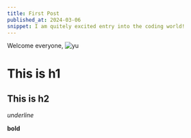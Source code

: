 ```yaml
---
title: First Post
published_at: 2024-03-06
snippet: I am quitely excited entry into the coding world!
---
```

Welcome everyone,
![yu](/24/yu.jpg)


# This is h1

## This is h2

_underline_

**bold**
